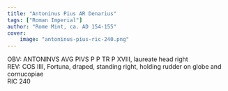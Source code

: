 ```yaml
---
title: "Antoninus Pius AR Denarius"
tags: ["Roman Imperial"]
author: "Rome Mint, ca. AD 154-155"
cover:
    image: "antoninus-pius-ric-240.png"
---
```


OBV: ANTONINVS AVG PIVS P P TR P XVIII, laureate head right  
REV: COS IIII, Fortuna, draped, standing right, holding rudder on globe and cornucopiae  
RIC 240